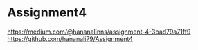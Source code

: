 # Assignment4
https://medium.com/@hananalinns/assignment-4-3bad79a71ff9
https://github.com/hananali79/Assignment4
